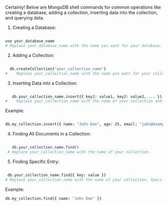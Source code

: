 Certainly! Below are MongoDB shell commands for common operations like creating a database, adding a collection, inserting data into the collection, and querying data.

1. Creating a Database:

```bash

use your_database_name
# Replace your_database_name with the name you want for your database.
```

2. Adding a Collection:

```bash

  db.createCollection("your_collection_name")
#    Replace your_collection_name with the name you want for your collection.
```

3. Inserting Data into a Collection:

```bash

   db.your_collection_name.insert({ key1: value1, key2: value2, ... })
#    Replace your_collection_name with the name of your collection and provide the key-value pairs for the data you want to insert.
```

Example:

```bash

db.my_collection.insert({ name: "John Doe", age: 25, email: "john@example.com" })
```

4. Finding All Documents in a Collection:

```bash

   db.your_collection_name.find()
 # Replace your_collection_name with the name of your collection.
```

5. Finding Specific Entry:

```bash

 db.your_collection_name.find({ key: value })
# Replace your_collection_name with the name of your collection. Specify the key-value pair to filter the documents.
```

Example:

```bash
db.my_collection.find({ name: "John Doe" })
```
